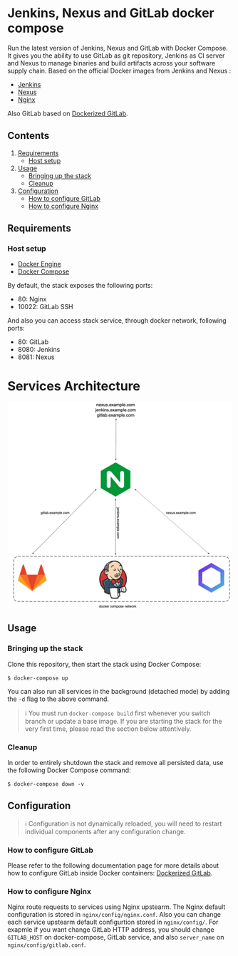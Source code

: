 # Jenkins, Nexus and GitLab docker compose

Run the latest version of Jenkins,  Nexus and GitLab with Docker Compose.
It gives you the ability to use GitLab as git repository, Jenkins as CI server and  Nexus to manage binaries and build artifacts across your software supply chain. 
Based on the official Docker images from Jenkins and Nexus :
* [Jenkins](https://github.com/jenkinsci/docker)
* [Nexus](https://github.com/sonatype/docker-nexus3)
* [Nginx](https://github.com/nginxinc/docker-nginx)

Also GitLab based on [Dockerized GitLab](https://github.com/sameersbn/docker-gitlab).

## Contents

1. [Requirements](#requirements)
   * [Host setup](#host-setup)
2. [Usage](#usage)
   * [Bringing up the stack](#bringing-up-the-stack)
   * [Cleanup](#cleanup)
3. [Configuration](#configuration)
   * [How to configure GitLab](#how-to-configure-GitLab)
   * [How to configure Nginx](#how-to-configure-Nginx)


## Requirements
### Host setup
* [Docker Engine](https://docs.docker.com/install/) 
* [Docker Compose](https://docs.docker.com/compose/install/)

By default, the stack exposes the following ports:
* 80: Nginx
* 10022: GitLab SSH 

And also you can access stack service, through docker network, following ports:
* 80: GitLab
* 8080: Jenkins
* 8081: Nexus

# Services Architecture
![picture](./services_architecture.jpg)

## Usage
### Bringing up the stack

Clone this repository, then start the stack using Docker Compose:
```console
$ docker-compose up
```
You can also run all services in the background (detached mode) by adding the `-d` flag to the above command.
> :information_source: You must run `docker-compose build` first whenever you switch branch or update a base image.
If you are starting the stack for the very first time, please read the section below attentively.

### Cleanup

In order to entirely shutdown the stack and remove all persisted data, use the following Docker Compose command:
```console
$ docker-compose down -v
```

## Configuration
> :information_source: Configuration is not dynamically reloaded, you will need to restart individual components after
any configuration change.
### How to configure GitLab
Please refer to the following documentation page for more details about how to configure GitLab inside Docker
containers: [Dockerized GitLab](https://github.com/sameersbn/docker-gitlab).
### How to configure Nginx
Nginx route requests to services using Nginx upstearm. The Nginx default configuration is stored in `nginx/config/nginx.conf`.
Also you can change each service upstearm default configurtion stored in `nginx/config/`. For exapmle if you want change GitLab HTTP address,
you should change `GITLAB_HOST` on docker-compose, GitLab service, and also `server_name` on `nginx/config/gitlab.conf`.